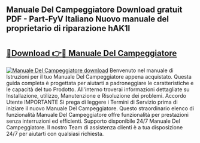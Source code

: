 ## Manuale Del Campeggiatore Download gratuit PDF - Part-FyV Italiano Nuovo manuale del proprietario di riparazione hAK1I

# <h2><a href="http://dfdadkf.blite.top/?on=Manuale+Del+Campeggiatore">🔗Download 👉🔴 Manuale Del Campeggiatore</a></h2>

[![Manuale Del Campeggiatore download](https://i.imgur.com/lujVjoI.png)](http://dfdadkf.blite.top/?on=Manuale+Del+Campeggiatore)
Benvenuto nel manuale di Istruzioni per il tuo Manuale Del Campeggiatore appena acquistato. Questa guida completa è progettata per aiutarti a padroneggiare le caratteristiche e le capacità del tuo Prodotto. All'interno troverai informazioni dettagliate su Installazione, utilizzo, Manutenzione e Risoluzione dei problemi. Accordo Utente IMPORTANTE Si prega di leggere i Termini di Servizio prima di iniziare il nuovo Manuale Del Campeggiatore. Questo straordinario elenco di funzionalità Manuale Del Campeggiatore offre funzionalità per prestazioni senza interruzioni ed efficienti. Supporto disponibile 24/7 Manuale Del Campeggiatore. Il nostro Team di assistenza clienti è a tua disposizione 24/7 per aiutarti con qualsiasi richiesta.
